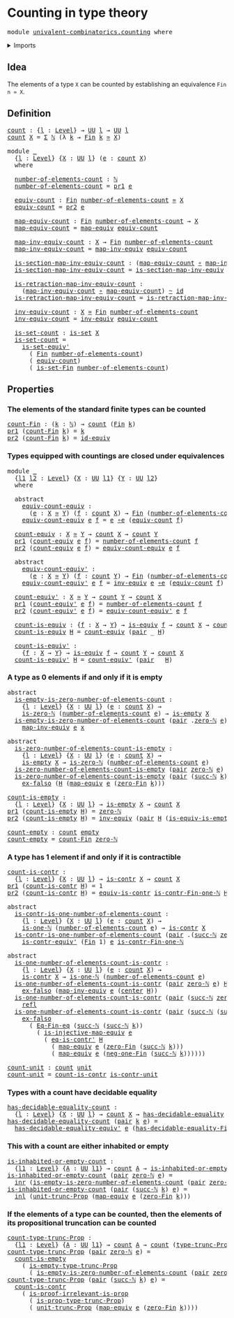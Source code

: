 # Counting in type theory

<pre class="Agda"><a id="36" class="Keyword">module</a> <a id="43" href="univalent-combinatorics.counting.html" class="Module">univalent-combinatorics.counting</a> <a id="76" class="Keyword">where</a>
</pre>
<details><summary>Imports</summary>

<pre class="Agda"><a id="132" class="Keyword">open</a> <a id="137" class="Keyword">import</a> <a id="144" href="elementary-number-theory.natural-numbers.html" class="Module">elementary-number-theory.natural-numbers</a>

<a id="186" class="Keyword">open</a> <a id="191" class="Keyword">import</a> <a id="198" href="foundation.contractible-types.html" class="Module">foundation.contractible-types</a>
<a id="228" class="Keyword">open</a> <a id="233" class="Keyword">import</a> <a id="240" href="foundation.coproduct-types.html" class="Module">foundation.coproduct-types</a>
<a id="267" class="Keyword">open</a> <a id="272" class="Keyword">import</a> <a id="279" href="foundation.decidable-equality.html" class="Module">foundation.decidable-equality</a>
<a id="309" class="Keyword">open</a> <a id="314" class="Keyword">import</a> <a id="321" href="foundation.decidable-types.html" class="Module">foundation.decidable-types</a>
<a id="348" class="Keyword">open</a> <a id="353" class="Keyword">import</a> <a id="360" href="foundation.dependent-pair-types.html" class="Module">foundation.dependent-pair-types</a>
<a id="392" class="Keyword">open</a> <a id="397" class="Keyword">import</a> <a id="404" href="foundation.empty-types.html" class="Module">foundation.empty-types</a>
<a id="427" class="Keyword">open</a> <a id="432" class="Keyword">import</a> <a id="439" href="foundation.equivalences.html" class="Module">foundation.equivalences</a>
<a id="463" class="Keyword">open</a> <a id="468" class="Keyword">import</a> <a id="475" href="foundation.function-types.html" class="Module">foundation.function-types</a>
<a id="501" class="Keyword">open</a> <a id="506" class="Keyword">import</a> <a id="513" href="foundation.homotopies.html" class="Module">foundation.homotopies</a>
<a id="535" class="Keyword">open</a> <a id="540" class="Keyword">import</a> <a id="547" href="foundation.identity-types.html" class="Module">foundation.identity-types</a>
<a id="573" class="Keyword">open</a> <a id="578" class="Keyword">import</a> <a id="585" href="foundation.injective-maps.html" class="Module">foundation.injective-maps</a>
<a id="611" class="Keyword">open</a> <a id="616" class="Keyword">import</a> <a id="623" href="foundation.propositional-truncations.html" class="Module">foundation.propositional-truncations</a>
<a id="660" class="Keyword">open</a> <a id="665" class="Keyword">import</a> <a id="672" href="foundation.propositions.html" class="Module">foundation.propositions</a>
<a id="696" class="Keyword">open</a> <a id="701" class="Keyword">import</a> <a id="708" href="foundation.sets.html" class="Module">foundation.sets</a>
<a id="724" class="Keyword">open</a> <a id="729" class="Keyword">import</a> <a id="736" href="foundation.unit-type.html" class="Module">foundation.unit-type</a>
<a id="757" class="Keyword">open</a> <a id="762" class="Keyword">import</a> <a id="769" href="foundation.universe-levels.html" class="Module">foundation.universe-levels</a>

<a id="797" class="Keyword">open</a> <a id="802" class="Keyword">import</a> <a id="809" href="univalent-combinatorics.equality-standard-finite-types.html" class="Module">univalent-combinatorics.equality-standard-finite-types</a>
<a id="864" class="Keyword">open</a> <a id="869" class="Keyword">import</a> <a id="876" href="univalent-combinatorics.standard-finite-types.html" class="Module">univalent-combinatorics.standard-finite-types</a>
</pre>
</details>

## Idea

The elements of a type `X` can be counted by establishing an equivalence
`Fin n ≃ X`.

## Definition

<pre class="Agda"><a id="count"></a><a id="1058" href="univalent-combinatorics.counting.html#1058" class="Function">count</a> <a id="1064" class="Symbol">:</a> <a id="1066" class="Symbol">{</a><a id="1067" href="univalent-combinatorics.counting.html#1067" class="Bound">l</a> <a id="1069" class="Symbol">:</a> <a id="1071" href="Agda.Primitive.html#742" class="Postulate">Level</a><a id="1076" class="Symbol">}</a> <a id="1078" class="Symbol">→</a> <a id="1080" href="Agda.Primitive.html#388" class="Primitive">UU</a> <a id="1083" href="univalent-combinatorics.counting.html#1067" class="Bound">l</a> <a id="1085" class="Symbol">→</a> <a id="1087" href="Agda.Primitive.html#388" class="Primitive">UU</a> <a id="1090" href="univalent-combinatorics.counting.html#1067" class="Bound">l</a>
<a id="1092" href="univalent-combinatorics.counting.html#1058" class="Function">count</a> <a id="1098" href="univalent-combinatorics.counting.html#1098" class="Bound">X</a> <a id="1100" class="Symbol">=</a> <a id="1102" href="foundation.dependent-pair-types.html#505" class="Record">Σ</a> <a id="1104" href="elementary-number-theory.natural-numbers.html#732" class="Datatype">ℕ</a> <a id="1106" class="Symbol">(λ</a> <a id="1109" href="univalent-combinatorics.counting.html#1109" class="Bound">k</a> <a id="1111" class="Symbol">→</a> <a id="1113" href="univalent-combinatorics.standard-finite-types.html#1747" class="Function">Fin</a> <a id="1117" href="univalent-combinatorics.counting.html#1109" class="Bound">k</a> <a id="1119" href="foundation-core.equivalences.html#2669" class="Function Operator">≃</a> <a id="1121" href="univalent-combinatorics.counting.html#1098" class="Bound">X</a><a id="1122" class="Symbol">)</a>

<a id="1125" class="Keyword">module</a> <a id="1132" href="univalent-combinatorics.counting.html#1132" class="Module">_</a>
  <a id="1136" class="Symbol">{</a><a id="1137" href="univalent-combinatorics.counting.html#1137" class="Bound">l</a> <a id="1139" class="Symbol">:</a> <a id="1141" href="Agda.Primitive.html#742" class="Postulate">Level</a><a id="1146" class="Symbol">}</a> <a id="1148" class="Symbol">{</a><a id="1149" href="univalent-combinatorics.counting.html#1149" class="Bound">X</a> <a id="1151" class="Symbol">:</a> <a id="1153" href="Agda.Primitive.html#388" class="Primitive">UU</a> <a id="1156" href="univalent-combinatorics.counting.html#1137" class="Bound">l</a><a id="1157" class="Symbol">}</a> <a id="1159" class="Symbol">(</a><a id="1160" href="univalent-combinatorics.counting.html#1160" class="Bound">e</a> <a id="1162" class="Symbol">:</a> <a id="1164" href="univalent-combinatorics.counting.html#1058" class="Function">count</a> <a id="1170" href="univalent-combinatorics.counting.html#1149" class="Bound">X</a><a id="1171" class="Symbol">)</a>
  <a id="1175" class="Keyword">where</a>

  <a id="1184" href="univalent-combinatorics.counting.html#1184" class="Function">number-of-elements-count</a> <a id="1209" class="Symbol">:</a> <a id="1211" href="elementary-number-theory.natural-numbers.html#732" class="Datatype">ℕ</a>
  <a id="1215" href="univalent-combinatorics.counting.html#1184" class="Function">number-of-elements-count</a> <a id="1240" class="Symbol">=</a> <a id="1242" href="foundation.dependent-pair-types.html#603" class="Field">pr1</a> <a id="1246" href="univalent-combinatorics.counting.html#1160" class="Bound">e</a>

  <a id="1251" href="univalent-combinatorics.counting.html#1251" class="Function">equiv-count</a> <a id="1263" class="Symbol">:</a> <a id="1265" href="univalent-combinatorics.standard-finite-types.html#1747" class="Function">Fin</a> <a id="1269" href="univalent-combinatorics.counting.html#1184" class="Function">number-of-elements-count</a> <a id="1294" href="foundation-core.equivalences.html#2669" class="Function Operator">≃</a> <a id="1296" href="univalent-combinatorics.counting.html#1149" class="Bound">X</a>
  <a id="1300" href="univalent-combinatorics.counting.html#1251" class="Function">equiv-count</a> <a id="1312" class="Symbol">=</a> <a id="1314" href="foundation.dependent-pair-types.html#615" class="Field">pr2</a> <a id="1318" href="univalent-combinatorics.counting.html#1160" class="Bound">e</a>

  <a id="1323" href="univalent-combinatorics.counting.html#1323" class="Function">map-equiv-count</a> <a id="1339" class="Symbol">:</a> <a id="1341" href="univalent-combinatorics.standard-finite-types.html#1747" class="Function">Fin</a> <a id="1345" href="univalent-combinatorics.counting.html#1184" class="Function">number-of-elements-count</a> <a id="1370" class="Symbol">→</a> <a id="1372" href="univalent-combinatorics.counting.html#1149" class="Bound">X</a>
  <a id="1376" href="univalent-combinatorics.counting.html#1323" class="Function">map-equiv-count</a> <a id="1392" class="Symbol">=</a> <a id="1394" href="foundation-core.equivalences.html#2869" class="Function">map-equiv</a> <a id="1404" href="univalent-combinatorics.counting.html#1251" class="Function">equiv-count</a>

  <a id="1419" href="univalent-combinatorics.counting.html#1419" class="Function">map-inv-equiv-count</a> <a id="1439" class="Symbol">:</a> <a id="1441" href="univalent-combinatorics.counting.html#1149" class="Bound">X</a> <a id="1443" class="Symbol">→</a> <a id="1445" href="univalent-combinatorics.standard-finite-types.html#1747" class="Function">Fin</a> <a id="1449" href="univalent-combinatorics.counting.html#1184" class="Function">number-of-elements-count</a>
  <a id="1476" href="univalent-combinatorics.counting.html#1419" class="Function">map-inv-equiv-count</a> <a id="1496" class="Symbol">=</a> <a id="1498" href="foundation-core.equivalences.html#7679" class="Function">map-inv-equiv</a> <a id="1512" href="univalent-combinatorics.counting.html#1251" class="Function">equiv-count</a>

  <a id="1527" href="univalent-combinatorics.counting.html#1527" class="Function">is-section-map-inv-equiv-count</a> <a id="1558" class="Symbol">:</a> <a id="1560" class="Symbol">(</a><a id="1561" href="univalent-combinatorics.counting.html#1323" class="Function">map-equiv-count</a> <a id="1577" href="foundation-core.function-types.html#455" class="Function Operator">∘</a> <a id="1579" href="univalent-combinatorics.counting.html#1419" class="Function">map-inv-equiv-count</a><a id="1598" class="Symbol">)</a> <a id="1600" href="foundation-core.homotopies.html#2717" class="Function Operator">~</a> <a id="1602" href="foundation-core.function-types.html#307" class="Function">id</a>
  <a id="1607" href="univalent-combinatorics.counting.html#1527" class="Function">is-section-map-inv-equiv-count</a> <a id="1638" class="Symbol">=</a> <a id="1640" href="foundation-core.equivalences.html#7762" class="Function">is-section-map-inv-equiv</a> <a id="1665" href="univalent-combinatorics.counting.html#1251" class="Function">equiv-count</a>

  <a id="1680" href="univalent-combinatorics.counting.html#1680" class="Function">is-retraction-map-inv-equiv-count</a> <a id="1714" class="Symbol">:</a>
    <a id="1720" class="Symbol">(</a><a id="1721" href="univalent-combinatorics.counting.html#1419" class="Function">map-inv-equiv-count</a> <a id="1741" href="foundation-core.function-types.html#455" class="Function Operator">∘</a> <a id="1743" href="univalent-combinatorics.counting.html#1323" class="Function">map-equiv-count</a><a id="1758" class="Symbol">)</a> <a id="1760" href="foundation-core.homotopies.html#2717" class="Function Operator">~</a> <a id="1762" href="foundation-core.function-types.html#307" class="Function">id</a>
  <a id="1767" href="univalent-combinatorics.counting.html#1680" class="Function">is-retraction-map-inv-equiv-count</a> <a id="1801" class="Symbol">=</a> <a id="1803" href="foundation-core.equivalences.html#7911" class="Function">is-retraction-map-inv-equiv</a> <a id="1831" href="univalent-combinatorics.counting.html#1251" class="Function">equiv-count</a>

  <a id="1846" href="univalent-combinatorics.counting.html#1846" class="Function">inv-equiv-count</a> <a id="1862" class="Symbol">:</a> <a id="1864" href="univalent-combinatorics.counting.html#1149" class="Bound">X</a> <a id="1866" href="foundation-core.equivalences.html#2669" class="Function Operator">≃</a> <a id="1868" href="univalent-combinatorics.standard-finite-types.html#1747" class="Function">Fin</a> <a id="1872" href="univalent-combinatorics.counting.html#1184" class="Function">number-of-elements-count</a>
  <a id="1899" href="univalent-combinatorics.counting.html#1846" class="Function">inv-equiv-count</a> <a id="1915" class="Symbol">=</a> <a id="1917" href="foundation-core.equivalences.html#8468" class="Function">inv-equiv</a> <a id="1927" href="univalent-combinatorics.counting.html#1251" class="Function">equiv-count</a>

  <a id="1942" href="univalent-combinatorics.counting.html#1942" class="Function">is-set-count</a> <a id="1955" class="Symbol">:</a> <a id="1957" href="foundation-core.sets.html#614" class="Function">is-set</a> <a id="1964" href="univalent-combinatorics.counting.html#1149" class="Bound">X</a>
  <a id="1968" href="univalent-combinatorics.counting.html#1942" class="Function">is-set-count</a> <a id="1981" class="Symbol">=</a>
    <a id="1987" href="foundation-core.sets.html#3423" class="Function">is-set-equiv&#39;</a>
      <a id="2007" class="Symbol">(</a> <a id="2009" href="univalent-combinatorics.standard-finite-types.html#1747" class="Function">Fin</a> <a id="2013" href="univalent-combinatorics.counting.html#1184" class="Function">number-of-elements-count</a><a id="2037" class="Symbol">)</a>
      <a id="2045" class="Symbol">(</a> <a id="2047" href="univalent-combinatorics.counting.html#1251" class="Function">equiv-count</a><a id="2058" class="Symbol">)</a>
      <a id="2066" class="Symbol">(</a> <a id="2068" href="univalent-combinatorics.standard-finite-types.html#1796" class="Function">is-set-Fin</a> <a id="2079" href="univalent-combinatorics.counting.html#1184" class="Function">number-of-elements-count</a><a id="2103" class="Symbol">)</a>
</pre>
## Properties

### The elements of the standard finite types can be counted

<pre class="Agda"><a id="count-Fin"></a><a id="2195" href="univalent-combinatorics.counting.html#2195" class="Function">count-Fin</a> <a id="2205" class="Symbol">:</a> <a id="2207" class="Symbol">(</a><a id="2208" href="univalent-combinatorics.counting.html#2208" class="Bound">k</a> <a id="2210" class="Symbol">:</a> <a id="2212" href="elementary-number-theory.natural-numbers.html#732" class="Datatype">ℕ</a><a id="2213" class="Symbol">)</a> <a id="2215" class="Symbol">→</a> <a id="2217" href="univalent-combinatorics.counting.html#1058" class="Function">count</a> <a id="2223" class="Symbol">(</a><a id="2224" href="univalent-combinatorics.standard-finite-types.html#1747" class="Function">Fin</a> <a id="2228" href="univalent-combinatorics.counting.html#2208" class="Bound">k</a><a id="2229" class="Symbol">)</a>
<a id="2231" href="foundation.dependent-pair-types.html#603" class="Field">pr1</a> <a id="2235" class="Symbol">(</a><a id="2236" href="univalent-combinatorics.counting.html#2195" class="Function">count-Fin</a> <a id="2246" href="univalent-combinatorics.counting.html#2246" class="Bound">k</a><a id="2247" class="Symbol">)</a> <a id="2249" class="Symbol">=</a> <a id="2251" href="univalent-combinatorics.counting.html#2246" class="Bound">k</a>
<a id="2253" href="foundation.dependent-pair-types.html#615" class="Field">pr2</a> <a id="2257" class="Symbol">(</a><a id="2258" href="univalent-combinatorics.counting.html#2195" class="Function">count-Fin</a> <a id="2268" href="univalent-combinatorics.counting.html#2268" class="Bound">k</a><a id="2269" class="Symbol">)</a> <a id="2271" class="Symbol">=</a> <a id="2273" href="foundation-core.equivalences.html#4037" class="Function">id-equiv</a>
</pre>
### Types equipped with countings are closed under equivalences

<pre class="Agda"><a id="2360" class="Keyword">module</a> <a id="2367" href="univalent-combinatorics.counting.html#2367" class="Module">_</a>
  <a id="2371" class="Symbol">{</a><a id="2372" href="univalent-combinatorics.counting.html#2372" class="Bound">l1</a> <a id="2375" href="univalent-combinatorics.counting.html#2375" class="Bound">l2</a> <a id="2378" class="Symbol">:</a> <a id="2380" href="Agda.Primitive.html#742" class="Postulate">Level</a><a id="2385" class="Symbol">}</a> <a id="2387" class="Symbol">{</a><a id="2388" href="univalent-combinatorics.counting.html#2388" class="Bound">X</a> <a id="2390" class="Symbol">:</a> <a id="2392" href="Agda.Primitive.html#388" class="Primitive">UU</a> <a id="2395" href="univalent-combinatorics.counting.html#2372" class="Bound">l1</a><a id="2397" class="Symbol">}</a> <a id="2399" class="Symbol">{</a><a id="2400" href="univalent-combinatorics.counting.html#2400" class="Bound">Y</a> <a id="2402" class="Symbol">:</a> <a id="2404" href="Agda.Primitive.html#388" class="Primitive">UU</a> <a id="2407" href="univalent-combinatorics.counting.html#2375" class="Bound">l2</a><a id="2409" class="Symbol">}</a>
  <a id="2413" class="Keyword">where</a>

  <a id="2422" class="Keyword">abstract</a>
    <a id="2435" href="univalent-combinatorics.counting.html#2435" class="Function">equiv-count-equiv</a> <a id="2453" class="Symbol">:</a>
      <a id="2461" class="Symbol">(</a><a id="2462" href="univalent-combinatorics.counting.html#2462" class="Bound">e</a> <a id="2464" class="Symbol">:</a> <a id="2466" href="univalent-combinatorics.counting.html#2388" class="Bound">X</a> <a id="2468" href="foundation-core.equivalences.html#2669" class="Function Operator">≃</a> <a id="2470" href="univalent-combinatorics.counting.html#2400" class="Bound">Y</a><a id="2471" class="Symbol">)</a> <a id="2473" class="Symbol">(</a><a id="2474" href="univalent-combinatorics.counting.html#2474" class="Bound">f</a> <a id="2476" class="Symbol">:</a> <a id="2478" href="univalent-combinatorics.counting.html#1058" class="Function">count</a> <a id="2484" href="univalent-combinatorics.counting.html#2388" class="Bound">X</a><a id="2485" class="Symbol">)</a> <a id="2487" class="Symbol">→</a> <a id="2489" href="univalent-combinatorics.standard-finite-types.html#1747" class="Function">Fin</a> <a id="2493" class="Symbol">(</a><a id="2494" href="univalent-combinatorics.counting.html#1184" class="Function">number-of-elements-count</a> <a id="2519" href="univalent-combinatorics.counting.html#2474" class="Bound">f</a><a id="2520" class="Symbol">)</a> <a id="2522" href="foundation-core.equivalences.html#2669" class="Function Operator">≃</a> <a id="2524" href="univalent-combinatorics.counting.html#2400" class="Bound">Y</a>
    <a id="2530" href="univalent-combinatorics.counting.html#2435" class="Function">equiv-count-equiv</a> <a id="2548" href="univalent-combinatorics.counting.html#2548" class="Bound">e</a> <a id="2550" href="univalent-combinatorics.counting.html#2550" class="Bound">f</a> <a id="2552" class="Symbol">=</a> <a id="2554" href="univalent-combinatorics.counting.html#2548" class="Bound">e</a> <a id="2556" href="foundation-core.equivalences.html#12664" class="Function Operator">∘e</a> <a id="2559" class="Symbol">(</a><a id="2560" href="univalent-combinatorics.counting.html#1251" class="Function">equiv-count</a> <a id="2572" href="univalent-combinatorics.counting.html#2550" class="Bound">f</a><a id="2573" class="Symbol">)</a>

  <a id="2578" href="univalent-combinatorics.counting.html#2578" class="Function">count-equiv</a> <a id="2590" class="Symbol">:</a> <a id="2592" href="univalent-combinatorics.counting.html#2388" class="Bound">X</a> <a id="2594" href="foundation-core.equivalences.html#2669" class="Function Operator">≃</a> <a id="2596" href="univalent-combinatorics.counting.html#2400" class="Bound">Y</a> <a id="2598" class="Symbol">→</a> <a id="2600" href="univalent-combinatorics.counting.html#1058" class="Function">count</a> <a id="2606" href="univalent-combinatorics.counting.html#2388" class="Bound">X</a> <a id="2608" class="Symbol">→</a> <a id="2610" href="univalent-combinatorics.counting.html#1058" class="Function">count</a> <a id="2616" href="univalent-combinatorics.counting.html#2400" class="Bound">Y</a>
  <a id="2620" href="foundation.dependent-pair-types.html#603" class="Field">pr1</a> <a id="2624" class="Symbol">(</a><a id="2625" href="univalent-combinatorics.counting.html#2578" class="Function">count-equiv</a> <a id="2637" href="univalent-combinatorics.counting.html#2637" class="Bound">e</a> <a id="2639" href="univalent-combinatorics.counting.html#2639" class="Bound">f</a><a id="2640" class="Symbol">)</a> <a id="2642" class="Symbol">=</a> <a id="2644" href="univalent-combinatorics.counting.html#1184" class="Function">number-of-elements-count</a> <a id="2669" href="univalent-combinatorics.counting.html#2639" class="Bound">f</a>
  <a id="2673" href="foundation.dependent-pair-types.html#615" class="Field">pr2</a> <a id="2677" class="Symbol">(</a><a id="2678" href="univalent-combinatorics.counting.html#2578" class="Function">count-equiv</a> <a id="2690" href="univalent-combinatorics.counting.html#2690" class="Bound">e</a> <a id="2692" href="univalent-combinatorics.counting.html#2692" class="Bound">f</a><a id="2693" class="Symbol">)</a> <a id="2695" class="Symbol">=</a> <a id="2697" href="univalent-combinatorics.counting.html#2435" class="Function">equiv-count-equiv</a> <a id="2715" href="univalent-combinatorics.counting.html#2690" class="Bound">e</a> <a id="2717" href="univalent-combinatorics.counting.html#2692" class="Bound">f</a>

  <a id="2722" class="Keyword">abstract</a>
    <a id="2735" href="univalent-combinatorics.counting.html#2735" class="Function">equiv-count-equiv&#39;</a> <a id="2754" class="Symbol">:</a>
      <a id="2762" class="Symbol">(</a><a id="2763" href="univalent-combinatorics.counting.html#2763" class="Bound">e</a> <a id="2765" class="Symbol">:</a> <a id="2767" href="univalent-combinatorics.counting.html#2388" class="Bound">X</a> <a id="2769" href="foundation-core.equivalences.html#2669" class="Function Operator">≃</a> <a id="2771" href="univalent-combinatorics.counting.html#2400" class="Bound">Y</a><a id="2772" class="Symbol">)</a> <a id="2774" class="Symbol">(</a><a id="2775" href="univalent-combinatorics.counting.html#2775" class="Bound">f</a> <a id="2777" class="Symbol">:</a> <a id="2779" href="univalent-combinatorics.counting.html#1058" class="Function">count</a> <a id="2785" href="univalent-combinatorics.counting.html#2400" class="Bound">Y</a><a id="2786" class="Symbol">)</a> <a id="2788" class="Symbol">→</a> <a id="2790" href="univalent-combinatorics.standard-finite-types.html#1747" class="Function">Fin</a> <a id="2794" class="Symbol">(</a><a id="2795" href="univalent-combinatorics.counting.html#1184" class="Function">number-of-elements-count</a> <a id="2820" href="univalent-combinatorics.counting.html#2775" class="Bound">f</a><a id="2821" class="Symbol">)</a> <a id="2823" href="foundation-core.equivalences.html#2669" class="Function Operator">≃</a> <a id="2825" href="univalent-combinatorics.counting.html#2388" class="Bound">X</a>
    <a id="2831" href="univalent-combinatorics.counting.html#2735" class="Function">equiv-count-equiv&#39;</a> <a id="2850" href="univalent-combinatorics.counting.html#2850" class="Bound">e</a> <a id="2852" href="univalent-combinatorics.counting.html#2852" class="Bound">f</a> <a id="2854" class="Symbol">=</a> <a id="2856" href="foundation-core.equivalences.html#8468" class="Function">inv-equiv</a> <a id="2866" href="univalent-combinatorics.counting.html#2850" class="Bound">e</a> <a id="2868" href="foundation-core.equivalences.html#12664" class="Function Operator">∘e</a> <a id="2871" class="Symbol">(</a><a id="2872" href="univalent-combinatorics.counting.html#1251" class="Function">equiv-count</a> <a id="2884" href="univalent-combinatorics.counting.html#2852" class="Bound">f</a><a id="2885" class="Symbol">)</a>

  <a id="2890" href="univalent-combinatorics.counting.html#2890" class="Function">count-equiv&#39;</a> <a id="2903" class="Symbol">:</a> <a id="2905" href="univalent-combinatorics.counting.html#2388" class="Bound">X</a> <a id="2907" href="foundation-core.equivalences.html#2669" class="Function Operator">≃</a> <a id="2909" href="univalent-combinatorics.counting.html#2400" class="Bound">Y</a> <a id="2911" class="Symbol">→</a> <a id="2913" href="univalent-combinatorics.counting.html#1058" class="Function">count</a> <a id="2919" href="univalent-combinatorics.counting.html#2400" class="Bound">Y</a> <a id="2921" class="Symbol">→</a> <a id="2923" href="univalent-combinatorics.counting.html#1058" class="Function">count</a> <a id="2929" href="univalent-combinatorics.counting.html#2388" class="Bound">X</a>
  <a id="2933" href="foundation.dependent-pair-types.html#603" class="Field">pr1</a> <a id="2937" class="Symbol">(</a><a id="2938" href="univalent-combinatorics.counting.html#2890" class="Function">count-equiv&#39;</a> <a id="2951" href="univalent-combinatorics.counting.html#2951" class="Bound">e</a> <a id="2953" href="univalent-combinatorics.counting.html#2953" class="Bound">f</a><a id="2954" class="Symbol">)</a> <a id="2956" class="Symbol">=</a> <a id="2958" href="univalent-combinatorics.counting.html#1184" class="Function">number-of-elements-count</a> <a id="2983" href="univalent-combinatorics.counting.html#2953" class="Bound">f</a>
  <a id="2987" href="foundation.dependent-pair-types.html#615" class="Field">pr2</a> <a id="2991" class="Symbol">(</a><a id="2992" href="univalent-combinatorics.counting.html#2890" class="Function">count-equiv&#39;</a> <a id="3005" href="univalent-combinatorics.counting.html#3005" class="Bound">e</a> <a id="3007" href="univalent-combinatorics.counting.html#3007" class="Bound">f</a><a id="3008" class="Symbol">)</a> <a id="3010" class="Symbol">=</a> <a id="3012" href="univalent-combinatorics.counting.html#2735" class="Function">equiv-count-equiv&#39;</a> <a id="3031" href="univalent-combinatorics.counting.html#3005" class="Bound">e</a> <a id="3033" href="univalent-combinatorics.counting.html#3007" class="Bound">f</a>

  <a id="3038" href="univalent-combinatorics.counting.html#3038" class="Function">count-is-equiv</a> <a id="3053" class="Symbol">:</a> <a id="3055" class="Symbol">{</a><a id="3056" href="univalent-combinatorics.counting.html#3056" class="Bound">f</a> <a id="3058" class="Symbol">:</a> <a id="3060" href="univalent-combinatorics.counting.html#2388" class="Bound">X</a> <a id="3062" class="Symbol">→</a> <a id="3064" href="univalent-combinatorics.counting.html#2400" class="Bound">Y</a><a id="3065" class="Symbol">}</a> <a id="3067" class="Symbol">→</a> <a id="3069" href="foundation-core.equivalences.html#1647" class="Function">is-equiv</a> <a id="3078" href="univalent-combinatorics.counting.html#3056" class="Bound">f</a> <a id="3080" class="Symbol">→</a> <a id="3082" href="univalent-combinatorics.counting.html#1058" class="Function">count</a> <a id="3088" href="univalent-combinatorics.counting.html#2388" class="Bound">X</a> <a id="3090" class="Symbol">→</a> <a id="3092" href="univalent-combinatorics.counting.html#1058" class="Function">count</a> <a id="3098" href="univalent-combinatorics.counting.html#2400" class="Bound">Y</a>
  <a id="3102" href="univalent-combinatorics.counting.html#3038" class="Function">count-is-equiv</a> <a id="3117" href="univalent-combinatorics.counting.html#3117" class="Bound">H</a> <a id="3119" class="Symbol">=</a> <a id="3121" href="univalent-combinatorics.counting.html#2578" class="Function">count-equiv</a> <a id="3133" class="Symbol">(</a><a id="3134" href="foundation.dependent-pair-types.html#586" class="InductiveConstructor">pair</a> <a id="3139" class="Symbol">_</a> <a id="3141" href="univalent-combinatorics.counting.html#3117" class="Bound">H</a><a id="3142" class="Symbol">)</a>

  <a id="3147" href="univalent-combinatorics.counting.html#3147" class="Function">count-is-equiv&#39;</a> <a id="3163" class="Symbol">:</a>
    <a id="3169" class="Symbol">{</a><a id="3170" href="univalent-combinatorics.counting.html#3170" class="Bound">f</a> <a id="3172" class="Symbol">:</a> <a id="3174" href="univalent-combinatorics.counting.html#2388" class="Bound">X</a> <a id="3176" class="Symbol">→</a> <a id="3178" href="univalent-combinatorics.counting.html#2400" class="Bound">Y</a><a id="3179" class="Symbol">}</a> <a id="3181" class="Symbol">→</a> <a id="3183" href="foundation-core.equivalences.html#1647" class="Function">is-equiv</a> <a id="3192" href="univalent-combinatorics.counting.html#3170" class="Bound">f</a> <a id="3194" class="Symbol">→</a> <a id="3196" href="univalent-combinatorics.counting.html#1058" class="Function">count</a> <a id="3202" href="univalent-combinatorics.counting.html#2400" class="Bound">Y</a> <a id="3204" class="Symbol">→</a> <a id="3206" href="univalent-combinatorics.counting.html#1058" class="Function">count</a> <a id="3212" href="univalent-combinatorics.counting.html#2388" class="Bound">X</a>
  <a id="3216" href="univalent-combinatorics.counting.html#3147" class="Function">count-is-equiv&#39;</a> <a id="3232" href="univalent-combinatorics.counting.html#3232" class="Bound">H</a> <a id="3234" class="Symbol">=</a> <a id="3236" href="univalent-combinatorics.counting.html#2890" class="Function">count-equiv&#39;</a> <a id="3249" class="Symbol">(</a><a id="3250" href="foundation.dependent-pair-types.html#586" class="InductiveConstructor">pair</a> <a id="3255" class="Symbol">_</a> <a id="3257" href="univalent-combinatorics.counting.html#3232" class="Bound">H</a><a id="3258" class="Symbol">)</a>
</pre>
### A type as 0 elements if and only if it is empty

<pre class="Agda"><a id="3326" class="Keyword">abstract</a>
  <a id="is-empty-is-zero-number-of-elements-count"></a><a id="3337" href="univalent-combinatorics.counting.html#3337" class="Function">is-empty-is-zero-number-of-elements-count</a> <a id="3379" class="Symbol">:</a>
    <a id="3385" class="Symbol">{</a><a id="3386" href="univalent-combinatorics.counting.html#3386" class="Bound">l</a> <a id="3388" class="Symbol">:</a> <a id="3390" href="Agda.Primitive.html#742" class="Postulate">Level</a><a id="3395" class="Symbol">}</a> <a id="3397" class="Symbol">{</a><a id="3398" href="univalent-combinatorics.counting.html#3398" class="Bound">X</a> <a id="3400" class="Symbol">:</a> <a id="3402" href="Agda.Primitive.html#388" class="Primitive">UU</a> <a id="3405" href="univalent-combinatorics.counting.html#3386" class="Bound">l</a><a id="3406" class="Symbol">}</a> <a id="3408" class="Symbol">(</a><a id="3409" href="univalent-combinatorics.counting.html#3409" class="Bound">e</a> <a id="3411" class="Symbol">:</a> <a id="3413" href="univalent-combinatorics.counting.html#1058" class="Function">count</a> <a id="3419" href="univalent-combinatorics.counting.html#3398" class="Bound">X</a><a id="3420" class="Symbol">)</a> <a id="3422" class="Symbol">→</a>
    <a id="3428" href="elementary-number-theory.natural-numbers.html#1030" class="Function">is-zero-ℕ</a> <a id="3438" class="Symbol">(</a><a id="3439" href="univalent-combinatorics.counting.html#1184" class="Function">number-of-elements-count</a> <a id="3464" href="univalent-combinatorics.counting.html#3409" class="Bound">e</a><a id="3465" class="Symbol">)</a> <a id="3467" class="Symbol">→</a> <a id="3469" href="foundation-core.empty-types.html#972" class="Function">is-empty</a> <a id="3478" href="univalent-combinatorics.counting.html#3398" class="Bound">X</a>
  <a id="3482" href="univalent-combinatorics.counting.html#3337" class="Function">is-empty-is-zero-number-of-elements-count</a> <a id="3524" class="Symbol">(</a><a id="3525" href="foundation.dependent-pair-types.html#586" class="InductiveConstructor">pair</a> <a id="3530" class="DottedPattern Symbol">.</a><a id="3531" href="elementary-number-theory.natural-numbers.html#753" class="DottedPattern InductiveConstructor">zero-ℕ</a> <a id="3538" href="univalent-combinatorics.counting.html#3538" class="Bound">e</a><a id="3539" class="Symbol">)</a> <a id="3541" href="foundation-core.identity-types.html#1922" class="InductiveConstructor">refl</a> <a id="3546" href="univalent-combinatorics.counting.html#3546" class="Bound">x</a> <a id="3548" class="Symbol">=</a>
    <a id="3554" href="foundation-core.equivalences.html#7679" class="Function">map-inv-equiv</a> <a id="3568" href="univalent-combinatorics.counting.html#3538" class="Bound">e</a> <a id="3570" href="univalent-combinatorics.counting.html#3546" class="Bound">x</a>

<a id="3573" class="Keyword">abstract</a>
  <a id="is-zero-number-of-elements-count-is-empty"></a><a id="3584" href="univalent-combinatorics.counting.html#3584" class="Function">is-zero-number-of-elements-count-is-empty</a> <a id="3626" class="Symbol">:</a>
    <a id="3632" class="Symbol">{</a><a id="3633" href="univalent-combinatorics.counting.html#3633" class="Bound">l</a> <a id="3635" class="Symbol">:</a> <a id="3637" href="Agda.Primitive.html#742" class="Postulate">Level</a><a id="3642" class="Symbol">}</a> <a id="3644" class="Symbol">{</a><a id="3645" href="univalent-combinatorics.counting.html#3645" class="Bound">X</a> <a id="3647" class="Symbol">:</a> <a id="3649" href="Agda.Primitive.html#388" class="Primitive">UU</a> <a id="3652" href="univalent-combinatorics.counting.html#3633" class="Bound">l</a><a id="3653" class="Symbol">}</a> <a id="3655" class="Symbol">(</a><a id="3656" href="univalent-combinatorics.counting.html#3656" class="Bound">e</a> <a id="3658" class="Symbol">:</a> <a id="3660" href="univalent-combinatorics.counting.html#1058" class="Function">count</a> <a id="3666" href="univalent-combinatorics.counting.html#3645" class="Bound">X</a><a id="3667" class="Symbol">)</a> <a id="3669" class="Symbol">→</a>
    <a id="3675" href="foundation-core.empty-types.html#972" class="Function">is-empty</a> <a id="3684" href="univalent-combinatorics.counting.html#3645" class="Bound">X</a> <a id="3686" class="Symbol">→</a> <a id="3688" href="elementary-number-theory.natural-numbers.html#1030" class="Function">is-zero-ℕ</a> <a id="3698" class="Symbol">(</a><a id="3699" href="univalent-combinatorics.counting.html#1184" class="Function">number-of-elements-count</a> <a id="3724" href="univalent-combinatorics.counting.html#3656" class="Bound">e</a><a id="3725" class="Symbol">)</a>
  <a id="3729" href="univalent-combinatorics.counting.html#3584" class="Function">is-zero-number-of-elements-count-is-empty</a> <a id="3771" class="Symbol">(</a><a id="3772" href="foundation.dependent-pair-types.html#586" class="InductiveConstructor">pair</a> <a id="3777" href="elementary-number-theory.natural-numbers.html#753" class="InductiveConstructor">zero-ℕ</a> <a id="3784" href="univalent-combinatorics.counting.html#3784" class="Bound">e</a><a id="3785" class="Symbol">)</a> <a id="3787" href="univalent-combinatorics.counting.html#3787" class="Bound">H</a> <a id="3789" class="Symbol">=</a> <a id="3791" href="foundation-core.identity-types.html#1922" class="InductiveConstructor">refl</a>
  <a id="3798" href="univalent-combinatorics.counting.html#3584" class="Function">is-zero-number-of-elements-count-is-empty</a> <a id="3840" class="Symbol">(</a><a id="3841" href="foundation.dependent-pair-types.html#586" class="InductiveConstructor">pair</a> <a id="3846" class="Symbol">(</a><a id="3847" href="elementary-number-theory.natural-numbers.html#766" class="InductiveConstructor">succ-ℕ</a> <a id="3854" href="univalent-combinatorics.counting.html#3854" class="Bound">k</a><a id="3855" class="Symbol">)</a> <a id="3857" href="univalent-combinatorics.counting.html#3857" class="Bound">e</a><a id="3858" class="Symbol">)</a> <a id="3860" href="univalent-combinatorics.counting.html#3860" class="Bound">H</a> <a id="3862" class="Symbol">=</a>
    <a id="3868" href="foundation-core.empty-types.html#904" class="Function">ex-falso</a> <a id="3877" class="Symbol">(</a><a id="3878" href="univalent-combinatorics.counting.html#3860" class="Bound">H</a> <a id="3880" class="Symbol">(</a><a id="3881" href="foundation-core.equivalences.html#2869" class="Function">map-equiv</a> <a id="3891" href="univalent-combinatorics.counting.html#3857" class="Bound">e</a> <a id="3893" class="Symbol">(</a><a id="3894" href="univalent-combinatorics.standard-finite-types.html#7034" class="Function">zero-Fin</a> <a id="3903" href="univalent-combinatorics.counting.html#3854" class="Bound">k</a><a id="3904" class="Symbol">)))</a>

<a id="count-is-empty"></a><a id="3909" href="univalent-combinatorics.counting.html#3909" class="Function">count-is-empty</a> <a id="3924" class="Symbol">:</a>
  <a id="3928" class="Symbol">{</a><a id="3929" href="univalent-combinatorics.counting.html#3929" class="Bound">l</a> <a id="3931" class="Symbol">:</a> <a id="3933" href="Agda.Primitive.html#742" class="Postulate">Level</a><a id="3938" class="Symbol">}</a> <a id="3940" class="Symbol">{</a><a id="3941" href="univalent-combinatorics.counting.html#3941" class="Bound">X</a> <a id="3943" class="Symbol">:</a> <a id="3945" href="Agda.Primitive.html#388" class="Primitive">UU</a> <a id="3948" href="univalent-combinatorics.counting.html#3929" class="Bound">l</a><a id="3949" class="Symbol">}</a> <a id="3951" class="Symbol">→</a> <a id="3953" href="foundation-core.empty-types.html#972" class="Function">is-empty</a> <a id="3962" href="univalent-combinatorics.counting.html#3941" class="Bound">X</a> <a id="3964" class="Symbol">→</a> <a id="3966" href="univalent-combinatorics.counting.html#1058" class="Function">count</a> <a id="3972" href="univalent-combinatorics.counting.html#3941" class="Bound">X</a>
<a id="3974" href="foundation.dependent-pair-types.html#603" class="Field">pr1</a> <a id="3978" class="Symbol">(</a><a id="3979" href="univalent-combinatorics.counting.html#3909" class="Function">count-is-empty</a> <a id="3994" href="univalent-combinatorics.counting.html#3994" class="Bound">H</a><a id="3995" class="Symbol">)</a> <a id="3997" class="Symbol">=</a> <a id="3999" href="elementary-number-theory.natural-numbers.html#753" class="InductiveConstructor">zero-ℕ</a>
<a id="4006" href="foundation.dependent-pair-types.html#615" class="Field">pr2</a> <a id="4010" class="Symbol">(</a><a id="4011" href="univalent-combinatorics.counting.html#3909" class="Function">count-is-empty</a> <a id="4026" href="univalent-combinatorics.counting.html#4026" class="Bound">H</a><a id="4027" class="Symbol">)</a> <a id="4029" class="Symbol">=</a> <a id="4031" href="foundation-core.equivalences.html#8468" class="Function">inv-equiv</a> <a id="4041" class="Symbol">(</a><a id="4042" href="foundation.dependent-pair-types.html#586" class="InductiveConstructor">pair</a> <a id="4047" href="univalent-combinatorics.counting.html#4026" class="Bound">H</a> <a id="4049" class="Symbol">(</a><a id="4050" href="foundation-core.empty-types.html#1730" class="Function">is-equiv-is-empty&#39;</a> <a id="4069" href="univalent-combinatorics.counting.html#4026" class="Bound">H</a><a id="4070" class="Symbol">))</a>

<a id="count-empty"></a><a id="4074" href="univalent-combinatorics.counting.html#4074" class="Function">count-empty</a> <a id="4086" class="Symbol">:</a> <a id="4088" href="univalent-combinatorics.counting.html#1058" class="Function">count</a> <a id="4094" href="foundation-core.empty-types.html#801" class="Datatype">empty</a>
<a id="4100" href="univalent-combinatorics.counting.html#4074" class="Function">count-empty</a> <a id="4112" class="Symbol">=</a> <a id="4114" href="univalent-combinatorics.counting.html#2195" class="Function">count-Fin</a> <a id="4124" href="elementary-number-theory.natural-numbers.html#753" class="InductiveConstructor">zero-ℕ</a>
</pre>
### A type has 1 element if and only if it is contractible

<pre class="Agda"><a id="count-is-contr"></a><a id="4204" href="univalent-combinatorics.counting.html#4204" class="Function">count-is-contr</a> <a id="4219" class="Symbol">:</a>
  <a id="4223" class="Symbol">{</a><a id="4224" href="univalent-combinatorics.counting.html#4224" class="Bound">l</a> <a id="4226" class="Symbol">:</a> <a id="4228" href="Agda.Primitive.html#742" class="Postulate">Level</a><a id="4233" class="Symbol">}</a> <a id="4235" class="Symbol">{</a><a id="4236" href="univalent-combinatorics.counting.html#4236" class="Bound">X</a> <a id="4238" class="Symbol">:</a> <a id="4240" href="Agda.Primitive.html#388" class="Primitive">UU</a> <a id="4243" href="univalent-combinatorics.counting.html#4224" class="Bound">l</a><a id="4244" class="Symbol">}</a> <a id="4246" class="Symbol">→</a> <a id="4248" href="foundation-core.contractible-types.html#855" class="Function">is-contr</a> <a id="4257" href="univalent-combinatorics.counting.html#4236" class="Bound">X</a> <a id="4259" class="Symbol">→</a> <a id="4261" href="univalent-combinatorics.counting.html#1058" class="Function">count</a> <a id="4267" href="univalent-combinatorics.counting.html#4236" class="Bound">X</a>
<a id="4269" href="foundation.dependent-pair-types.html#603" class="Field">pr1</a> <a id="4273" class="Symbol">(</a><a id="4274" href="univalent-combinatorics.counting.html#4204" class="Function">count-is-contr</a> <a id="4289" href="univalent-combinatorics.counting.html#4289" class="Bound">H</a><a id="4290" class="Symbol">)</a> <a id="4292" class="Symbol">=</a> <a id="4294" class="Number">1</a>
<a id="4296" href="foundation.dependent-pair-types.html#615" class="Field">pr2</a> <a id="4300" class="Symbol">(</a><a id="4301" href="univalent-combinatorics.counting.html#4204" class="Function">count-is-contr</a> <a id="4316" href="univalent-combinatorics.counting.html#4316" class="Bound">H</a><a id="4317" class="Symbol">)</a> <a id="4319" class="Symbol">=</a> <a id="4321" href="foundation-core.contractible-types.html#4625" class="Function">equiv-is-contr</a> <a id="4336" href="univalent-combinatorics.standard-finite-types.html#4798" class="Function">is-contr-Fin-one-ℕ</a> <a id="4355" href="univalent-combinatorics.counting.html#4316" class="Bound">H</a>

<a id="4358" class="Keyword">abstract</a>
  <a id="is-contr-is-one-number-of-elements-count"></a><a id="4369" href="univalent-combinatorics.counting.html#4369" class="Function">is-contr-is-one-number-of-elements-count</a> <a id="4410" class="Symbol">:</a>
    <a id="4416" class="Symbol">{</a><a id="4417" href="univalent-combinatorics.counting.html#4417" class="Bound">l</a> <a id="4419" class="Symbol">:</a> <a id="4421" href="Agda.Primitive.html#742" class="Postulate">Level</a><a id="4426" class="Symbol">}</a> <a id="4428" class="Symbol">{</a><a id="4429" href="univalent-combinatorics.counting.html#4429" class="Bound">X</a> <a id="4431" class="Symbol">:</a> <a id="4433" href="Agda.Primitive.html#388" class="Primitive">UU</a> <a id="4436" href="univalent-combinatorics.counting.html#4417" class="Bound">l</a><a id="4437" class="Symbol">}</a> <a id="4439" class="Symbol">(</a><a id="4440" href="univalent-combinatorics.counting.html#4440" class="Bound">e</a> <a id="4442" class="Symbol">:</a> <a id="4444" href="univalent-combinatorics.counting.html#1058" class="Function">count</a> <a id="4450" href="univalent-combinatorics.counting.html#4429" class="Bound">X</a><a id="4451" class="Symbol">)</a> <a id="4453" class="Symbol">→</a>
    <a id="4459" href="elementary-number-theory.natural-numbers.html#1275" class="Function">is-one-ℕ</a> <a id="4468" class="Symbol">(</a><a id="4469" href="univalent-combinatorics.counting.html#1184" class="Function">number-of-elements-count</a> <a id="4494" href="univalent-combinatorics.counting.html#4440" class="Bound">e</a><a id="4495" class="Symbol">)</a> <a id="4497" class="Symbol">→</a> <a id="4499" href="foundation-core.contractible-types.html#855" class="Function">is-contr</a> <a id="4508" href="univalent-combinatorics.counting.html#4429" class="Bound">X</a>
  <a id="4512" href="univalent-combinatorics.counting.html#4369" class="Function">is-contr-is-one-number-of-elements-count</a> <a id="4553" class="Symbol">(</a><a id="4554" href="foundation.dependent-pair-types.html#586" class="InductiveConstructor">pair</a> <a id="4559" class="DottedPattern Symbol">.(</a><a id="4561" href="elementary-number-theory.natural-numbers.html#766" class="DottedPattern InductiveConstructor">succ-ℕ</a> <a id="4568" href="elementary-number-theory.natural-numbers.html#753" class="DottedPattern InductiveConstructor">zero-ℕ</a><a id="4574" class="DottedPattern Symbol">)</a> <a id="4576" href="univalent-combinatorics.counting.html#4576" class="Bound">e</a><a id="4577" class="Symbol">)</a> <a id="4579" href="foundation-core.identity-types.html#1922" class="InductiveConstructor">refl</a> <a id="4584" class="Symbol">=</a>
    <a id="4590" href="foundation-core.contractible-types.html#4125" class="Function">is-contr-equiv&#39;</a> <a id="4606" class="Symbol">(</a><a id="4607" href="univalent-combinatorics.standard-finite-types.html#1747" class="Function">Fin</a> <a id="4611" class="Number">1</a><a id="4612" class="Symbol">)</a> <a id="4614" href="univalent-combinatorics.counting.html#4576" class="Bound">e</a> <a id="4616" href="univalent-combinatorics.standard-finite-types.html#4798" class="Function">is-contr-Fin-one-ℕ</a>

<a id="4636" class="Keyword">abstract</a>
  <a id="is-one-number-of-elements-count-is-contr"></a><a id="4647" href="univalent-combinatorics.counting.html#4647" class="Function">is-one-number-of-elements-count-is-contr</a> <a id="4688" class="Symbol">:</a>
    <a id="4694" class="Symbol">{</a><a id="4695" href="univalent-combinatorics.counting.html#4695" class="Bound">l</a> <a id="4697" class="Symbol">:</a> <a id="4699" href="Agda.Primitive.html#742" class="Postulate">Level</a><a id="4704" class="Symbol">}</a> <a id="4706" class="Symbol">{</a><a id="4707" href="univalent-combinatorics.counting.html#4707" class="Bound">X</a> <a id="4709" class="Symbol">:</a> <a id="4711" href="Agda.Primitive.html#388" class="Primitive">UU</a> <a id="4714" href="univalent-combinatorics.counting.html#4695" class="Bound">l</a><a id="4715" class="Symbol">}</a> <a id="4717" class="Symbol">(</a><a id="4718" href="univalent-combinatorics.counting.html#4718" class="Bound">e</a> <a id="4720" class="Symbol">:</a> <a id="4722" href="univalent-combinatorics.counting.html#1058" class="Function">count</a> <a id="4728" href="univalent-combinatorics.counting.html#4707" class="Bound">X</a><a id="4729" class="Symbol">)</a> <a id="4731" class="Symbol">→</a>
    <a id="4737" href="foundation-core.contractible-types.html#855" class="Function">is-contr</a> <a id="4746" href="univalent-combinatorics.counting.html#4707" class="Bound">X</a> <a id="4748" class="Symbol">→</a> <a id="4750" href="elementary-number-theory.natural-numbers.html#1275" class="Function">is-one-ℕ</a> <a id="4759" class="Symbol">(</a><a id="4760" href="univalent-combinatorics.counting.html#1184" class="Function">number-of-elements-count</a> <a id="4785" href="univalent-combinatorics.counting.html#4718" class="Bound">e</a><a id="4786" class="Symbol">)</a>
  <a id="4790" href="univalent-combinatorics.counting.html#4647" class="Function">is-one-number-of-elements-count-is-contr</a> <a id="4831" class="Symbol">(</a><a id="4832" href="foundation.dependent-pair-types.html#586" class="InductiveConstructor">pair</a> <a id="4837" href="elementary-number-theory.natural-numbers.html#753" class="InductiveConstructor">zero-ℕ</a> <a id="4844" href="univalent-combinatorics.counting.html#4844" class="Bound">e</a><a id="4845" class="Symbol">)</a> <a id="4847" href="univalent-combinatorics.counting.html#4847" class="Bound">H</a> <a id="4849" class="Symbol">=</a>
    <a id="4855" href="foundation-core.empty-types.html#904" class="Function">ex-falso</a> <a id="4864" class="Symbol">(</a><a id="4865" href="foundation-core.equivalences.html#7679" class="Function">map-inv-equiv</a> <a id="4879" href="univalent-combinatorics.counting.html#4844" class="Bound">e</a> <a id="4881" class="Symbol">(</a><a id="4882" href="foundation-core.contractible-types.html#947" class="Function">center</a> <a id="4889" href="univalent-combinatorics.counting.html#4847" class="Bound">H</a><a id="4890" class="Symbol">))</a>
  <a id="4895" href="univalent-combinatorics.counting.html#4647" class="Function">is-one-number-of-elements-count-is-contr</a> <a id="4936" class="Symbol">(</a><a id="4937" href="foundation.dependent-pair-types.html#586" class="InductiveConstructor">pair</a> <a id="4942" class="Symbol">(</a><a id="4943" href="elementary-number-theory.natural-numbers.html#766" class="InductiveConstructor">succ-ℕ</a> <a id="4950" href="elementary-number-theory.natural-numbers.html#753" class="InductiveConstructor">zero-ℕ</a><a id="4956" class="Symbol">)</a> <a id="4958" href="univalent-combinatorics.counting.html#4958" class="Bound">e</a><a id="4959" class="Symbol">)</a> <a id="4961" href="univalent-combinatorics.counting.html#4961" class="Bound">H</a> <a id="4963" class="Symbol">=</a>
    <a id="4969" href="foundation-core.identity-types.html#1922" class="InductiveConstructor">refl</a>
  <a id="4976" href="univalent-combinatorics.counting.html#4647" class="Function">is-one-number-of-elements-count-is-contr</a> <a id="5017" class="Symbol">(</a><a id="5018" href="foundation.dependent-pair-types.html#586" class="InductiveConstructor">pair</a> <a id="5023" class="Symbol">(</a><a id="5024" href="elementary-number-theory.natural-numbers.html#766" class="InductiveConstructor">succ-ℕ</a> <a id="5031" class="Symbol">(</a><a id="5032" href="elementary-number-theory.natural-numbers.html#766" class="InductiveConstructor">succ-ℕ</a> <a id="5039" href="univalent-combinatorics.counting.html#5039" class="Bound">k</a><a id="5040" class="Symbol">))</a> <a id="5043" href="univalent-combinatorics.counting.html#5043" class="Bound">e</a><a id="5044" class="Symbol">)</a> <a id="5046" href="univalent-combinatorics.counting.html#5046" class="Bound">H</a> <a id="5048" class="Symbol">=</a>
    <a id="5054" href="foundation-core.empty-types.html#904" class="Function">ex-falso</a>
      <a id="5069" class="Symbol">(</a> <a id="5071" href="univalent-combinatorics.equality-standard-finite-types.html#2108" class="Function">Eq-Fin-eq</a> <a id="5081" class="Symbol">(</a><a id="5082" href="elementary-number-theory.natural-numbers.html#766" class="InductiveConstructor">succ-ℕ</a> <a id="5089" class="Symbol">(</a><a id="5090" href="elementary-number-theory.natural-numbers.html#766" class="InductiveConstructor">succ-ℕ</a> <a id="5097" href="univalent-combinatorics.counting.html#5039" class="Bound">k</a><a id="5098" class="Symbol">))</a>
        <a id="5109" class="Symbol">(</a> <a id="5111" href="foundation-core.injective-maps.html#3137" class="Function">is-injective-map-equiv</a> <a id="5134" href="univalent-combinatorics.counting.html#5043" class="Bound">e</a>
          <a id="5146" class="Symbol">(</a> <a id="5148" href="foundation-core.contractible-types.html#1034" class="Function">eq-is-contr&#39;</a> <a id="5161" href="univalent-combinatorics.counting.html#5046" class="Bound">H</a>
            <a id="5175" class="Symbol">(</a> <a id="5177" href="foundation-core.equivalences.html#2869" class="Function">map-equiv</a> <a id="5187" href="univalent-combinatorics.counting.html#5043" class="Bound">e</a> <a id="5189" class="Symbol">(</a><a id="5190" href="univalent-combinatorics.standard-finite-types.html#7034" class="Function">zero-Fin</a> <a id="5199" class="Symbol">(</a><a id="5200" href="elementary-number-theory.natural-numbers.html#766" class="InductiveConstructor">succ-ℕ</a> <a id="5207" href="univalent-combinatorics.counting.html#5039" class="Bound">k</a><a id="5208" class="Symbol">)))</a>
            <a id="5224" class="Symbol">(</a> <a id="5226" href="foundation-core.equivalences.html#2869" class="Function">map-equiv</a> <a id="5236" href="univalent-combinatorics.counting.html#5043" class="Bound">e</a> <a id="5238" class="Symbol">(</a><a id="5239" href="univalent-combinatorics.standard-finite-types.html#2066" class="Function">neg-one-Fin</a> <a id="5251" class="Symbol">(</a><a id="5252" href="elementary-number-theory.natural-numbers.html#766" class="InductiveConstructor">succ-ℕ</a> <a id="5259" href="univalent-combinatorics.counting.html#5039" class="Bound">k</a><a id="5260" class="Symbol">))))))</a>

<a id="count-unit"></a><a id="5268" href="univalent-combinatorics.counting.html#5268" class="Function">count-unit</a> <a id="5279" class="Symbol">:</a> <a id="5281" href="univalent-combinatorics.counting.html#1058" class="Function">count</a> <a id="5287" href="foundation.unit-type.html#766" class="Record">unit</a>
<a id="5292" href="univalent-combinatorics.counting.html#5268" class="Function">count-unit</a> <a id="5303" class="Symbol">=</a> <a id="5305" href="univalent-combinatorics.counting.html#4204" class="Function">count-is-contr</a> <a id="5320" href="foundation.unit-type.html#1792" class="Function">is-contr-unit</a>
</pre>
### Types with a count have decidable equality

<pre class="Agda"><a id="has-decidable-equality-count"></a><a id="5395" href="univalent-combinatorics.counting.html#5395" class="Function">has-decidable-equality-count</a> <a id="5424" class="Symbol">:</a>
  <a id="5428" class="Symbol">{</a><a id="5429" href="univalent-combinatorics.counting.html#5429" class="Bound">l</a> <a id="5431" class="Symbol">:</a> <a id="5433" href="Agda.Primitive.html#742" class="Postulate">Level</a><a id="5438" class="Symbol">}</a> <a id="5440" class="Symbol">{</a><a id="5441" href="univalent-combinatorics.counting.html#5441" class="Bound">X</a> <a id="5443" class="Symbol">:</a> <a id="5445" href="Agda.Primitive.html#388" class="Primitive">UU</a> <a id="5448" href="univalent-combinatorics.counting.html#5429" class="Bound">l</a><a id="5449" class="Symbol">}</a> <a id="5451" class="Symbol">→</a> <a id="5453" href="univalent-combinatorics.counting.html#1058" class="Function">count</a> <a id="5459" href="univalent-combinatorics.counting.html#5441" class="Bound">X</a> <a id="5461" class="Symbol">→</a> <a id="5463" href="foundation.decidable-equality.html#1212" class="Function">has-decidable-equality</a> <a id="5486" href="univalent-combinatorics.counting.html#5441" class="Bound">X</a>
<a id="5488" href="univalent-combinatorics.counting.html#5395" class="Function">has-decidable-equality-count</a> <a id="5517" class="Symbol">(</a><a id="5518" href="foundation.dependent-pair-types.html#586" class="InductiveConstructor">pair</a> <a id="5523" href="univalent-combinatorics.counting.html#5523" class="Bound">k</a> <a id="5525" href="univalent-combinatorics.counting.html#5525" class="Bound">e</a><a id="5526" class="Symbol">)</a> <a id="5528" class="Symbol">=</a>
  <a id="5532" href="foundation.decidable-equality.html#4234" class="Function">has-decidable-equality-equiv&#39;</a> <a id="5562" href="univalent-combinatorics.counting.html#5525" class="Bound">e</a> <a id="5564" class="Symbol">(</a><a id="5565" href="univalent-combinatorics.equality-standard-finite-types.html#2980" class="Function">has-decidable-equality-Fin</a> <a id="5592" href="univalent-combinatorics.counting.html#5523" class="Bound">k</a><a id="5593" class="Symbol">)</a>
</pre>
### This with a count are either inhabited or empty

<pre class="Agda"><a id="is-inhabited-or-empty-count"></a><a id="5661" href="univalent-combinatorics.counting.html#5661" class="Function">is-inhabited-or-empty-count</a> <a id="5689" class="Symbol">:</a>
  <a id="5693" class="Symbol">{</a><a id="5694" href="univalent-combinatorics.counting.html#5694" class="Bound">l1</a> <a id="5697" class="Symbol">:</a> <a id="5699" href="Agda.Primitive.html#742" class="Postulate">Level</a><a id="5704" class="Symbol">}</a> <a id="5706" class="Symbol">{</a><a id="5707" href="univalent-combinatorics.counting.html#5707" class="Bound">A</a> <a id="5709" class="Symbol">:</a> <a id="5711" href="Agda.Primitive.html#388" class="Primitive">UU</a> <a id="5714" href="univalent-combinatorics.counting.html#5694" class="Bound">l1</a><a id="5716" class="Symbol">}</a> <a id="5718" class="Symbol">→</a> <a id="5720" href="univalent-combinatorics.counting.html#1058" class="Function">count</a> <a id="5726" href="univalent-combinatorics.counting.html#5707" class="Bound">A</a> <a id="5728" class="Symbol">→</a> <a id="5730" href="foundation.decidable-types.html#1700" class="Function">is-inhabited-or-empty</a> <a id="5752" href="univalent-combinatorics.counting.html#5707" class="Bound">A</a>
<a id="5754" href="univalent-combinatorics.counting.html#5661" class="Function">is-inhabited-or-empty-count</a> <a id="5782" class="Symbol">(</a><a id="5783" href="foundation.dependent-pair-types.html#586" class="InductiveConstructor">pair</a> <a id="5788" href="elementary-number-theory.natural-numbers.html#753" class="InductiveConstructor">zero-ℕ</a> <a id="5795" href="univalent-combinatorics.counting.html#5795" class="Bound">e</a><a id="5796" class="Symbol">)</a> <a id="5798" class="Symbol">=</a>
  <a id="5802" href="foundation-core.coproduct-types.html#435" class="InductiveConstructor">inr</a> <a id="5806" class="Symbol">(</a><a id="5807" href="univalent-combinatorics.counting.html#3337" class="Function">is-empty-is-zero-number-of-elements-count</a> <a id="5849" class="Symbol">(</a><a id="5850" href="foundation.dependent-pair-types.html#586" class="InductiveConstructor">pair</a> <a id="5855" href="elementary-number-theory.natural-numbers.html#753" class="InductiveConstructor">zero-ℕ</a> <a id="5862" href="univalent-combinatorics.counting.html#5795" class="Bound">e</a><a id="5863" class="Symbol">)</a> <a id="5865" href="foundation-core.identity-types.html#1922" class="InductiveConstructor">refl</a><a id="5869" class="Symbol">)</a>
<a id="5871" href="univalent-combinatorics.counting.html#5661" class="Function">is-inhabited-or-empty-count</a> <a id="5899" class="Symbol">(</a><a id="5900" href="foundation.dependent-pair-types.html#586" class="InductiveConstructor">pair</a> <a id="5905" class="Symbol">(</a><a id="5906" href="elementary-number-theory.natural-numbers.html#766" class="InductiveConstructor">succ-ℕ</a> <a id="5913" href="univalent-combinatorics.counting.html#5913" class="Bound">k</a><a id="5914" class="Symbol">)</a> <a id="5916" href="univalent-combinatorics.counting.html#5916" class="Bound">e</a><a id="5917" class="Symbol">)</a> <a id="5919" class="Symbol">=</a>
  <a id="5923" href="foundation-core.coproduct-types.html#417" class="InductiveConstructor">inl</a> <a id="5927" class="Symbol">(</a><a id="5928" href="foundation.propositional-truncations.html#1467" class="Function">unit-trunc-Prop</a> <a id="5944" class="Symbol">(</a><a id="5945" href="foundation-core.equivalences.html#2869" class="Function">map-equiv</a> <a id="5955" href="univalent-combinatorics.counting.html#5916" class="Bound">e</a> <a id="5957" class="Symbol">(</a><a id="5958" href="univalent-combinatorics.standard-finite-types.html#7034" class="Function">zero-Fin</a> <a id="5967" href="univalent-combinatorics.counting.html#5913" class="Bound">k</a><a id="5968" class="Symbol">)))</a>
</pre>
### If the elements of a type can be counted, then the elements of its propositional truncation can be counted

<pre class="Agda"><a id="count-type-trunc-Prop"></a><a id="6097" href="univalent-combinatorics.counting.html#6097" class="Function">count-type-trunc-Prop</a> <a id="6119" class="Symbol">:</a>
  <a id="6123" class="Symbol">{</a><a id="6124" href="univalent-combinatorics.counting.html#6124" class="Bound">l1</a> <a id="6127" class="Symbol">:</a> <a id="6129" href="Agda.Primitive.html#742" class="Postulate">Level</a><a id="6134" class="Symbol">}</a> <a id="6136" class="Symbol">{</a><a id="6137" href="univalent-combinatorics.counting.html#6137" class="Bound">A</a> <a id="6139" class="Symbol">:</a> <a id="6141" href="Agda.Primitive.html#388" class="Primitive">UU</a> <a id="6144" href="univalent-combinatorics.counting.html#6124" class="Bound">l1</a><a id="6146" class="Symbol">}</a> <a id="6148" class="Symbol">→</a> <a id="6150" href="univalent-combinatorics.counting.html#1058" class="Function">count</a> <a id="6156" href="univalent-combinatorics.counting.html#6137" class="Bound">A</a> <a id="6158" class="Symbol">→</a> <a id="6160" href="univalent-combinatorics.counting.html#1058" class="Function">count</a> <a id="6166" class="Symbol">(</a><a id="6167" href="foundation.propositional-truncations.html#1383" class="Function">type-trunc-Prop</a> <a id="6183" href="univalent-combinatorics.counting.html#6137" class="Bound">A</a><a id="6184" class="Symbol">)</a>
<a id="6186" href="univalent-combinatorics.counting.html#6097" class="Function">count-type-trunc-Prop</a> <a id="6208" class="Symbol">(</a><a id="6209" href="foundation.dependent-pair-types.html#586" class="InductiveConstructor">pair</a> <a id="6214" href="elementary-number-theory.natural-numbers.html#753" class="InductiveConstructor">zero-ℕ</a> <a id="6221" href="univalent-combinatorics.counting.html#6221" class="Bound">e</a><a id="6222" class="Symbol">)</a> <a id="6224" class="Symbol">=</a>
  <a id="6228" href="univalent-combinatorics.counting.html#3909" class="Function">count-is-empty</a>
    <a id="6247" class="Symbol">(</a> <a id="6249" href="foundation.empty-types.html#2902" class="Function">is-empty-type-trunc-Prop</a>
      <a id="6280" class="Symbol">(</a> <a id="6282" href="univalent-combinatorics.counting.html#3337" class="Function">is-empty-is-zero-number-of-elements-count</a> <a id="6324" class="Symbol">(</a><a id="6325" href="foundation.dependent-pair-types.html#586" class="InductiveConstructor">pair</a> <a id="6330" href="elementary-number-theory.natural-numbers.html#753" class="InductiveConstructor">zero-ℕ</a> <a id="6337" href="univalent-combinatorics.counting.html#6221" class="Bound">e</a><a id="6338" class="Symbol">)</a> <a id="6340" href="foundation-core.identity-types.html#1922" class="InductiveConstructor">refl</a><a id="6344" class="Symbol">))</a>
<a id="6347" href="univalent-combinatorics.counting.html#6097" class="Function">count-type-trunc-Prop</a> <a id="6369" class="Symbol">(</a><a id="6370" href="foundation.dependent-pair-types.html#586" class="InductiveConstructor">pair</a> <a id="6375" class="Symbol">(</a><a id="6376" href="elementary-number-theory.natural-numbers.html#766" class="InductiveConstructor">succ-ℕ</a> <a id="6383" href="univalent-combinatorics.counting.html#6383" class="Bound">k</a><a id="6384" class="Symbol">)</a> <a id="6386" href="univalent-combinatorics.counting.html#6386" class="Bound">e</a><a id="6387" class="Symbol">)</a> <a id="6389" class="Symbol">=</a>
  <a id="6393" href="univalent-combinatorics.counting.html#4204" class="Function">count-is-contr</a>
    <a id="6412" class="Symbol">(</a> <a id="6414" href="foundation-core.propositions.html#2591" class="Function">is-proof-irrelevant-is-prop</a>
      <a id="6448" class="Symbol">(</a> <a id="6450" href="foundation.propositional-truncations.html#1562" class="Function">is-prop-type-trunc-Prop</a><a id="6473" class="Symbol">)</a>
      <a id="6481" class="Symbol">(</a> <a id="6483" href="foundation.propositional-truncations.html#1467" class="Function">unit-trunc-Prop</a> <a id="6499" class="Symbol">(</a><a id="6500" href="foundation-core.equivalences.html#2869" class="Function">map-equiv</a> <a id="6510" href="univalent-combinatorics.counting.html#6386" class="Bound">e</a> <a id="6512" class="Symbol">(</a><a id="6513" href="univalent-combinatorics.standard-finite-types.html#7034" class="Function">zero-Fin</a> <a id="6522" href="univalent-combinatorics.counting.html#6383" class="Bound">k</a><a id="6523" class="Symbol">))))</a>
</pre>
